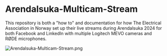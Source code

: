 # Arendalsuka-Multicam-Stream
This repository is both a "how to" and documentation for how The Electrical Association in Norway set up their live streams during Arendalsuka 2024 for both Facebook and LinkedIn with multiple Logitech MEVO cameras and RØDE microphones.

![Arendalsuka-Multicam-Stream.png](Arendalsuka-Multicam-Stream.png)
